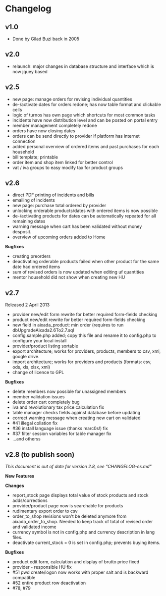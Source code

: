 Changelog
=========

v1.0
----
 * Done by Gilad Buzi back in 2005

v2.0
----
* relaunch: major changes in database structure and interface which is now jquey based

v2.5
----
* new page: manage orders for revising individual quantities 
* de-/activate dates for orders redone; has now table format and clickable cells
* logic of turnos has own page which shortcuts for most common tasks
* incidents have now distribution level and can be posted on portal entry
* member management completely redone
* orders have now closing dates
* orders can be send directly to provider if platform has internet connection
* added personal overview of ordered items and past purchases for each household
* bill template; printable
* order item and shop item linked for better control 
* vat / iva groups to easy modify tax for product groups

v2.6
----
* direct PDF printing of incidents and bills
* emailing of incidents
* new page: purchase total ordered by provider
* unlocking orderable products/dates with ordered items is now possible
* de-/activating products for dates can be automatically repeated for all remaining dates
* warning message when cart has been validated without money desposit.
* overview of upcoming orders added to Home

**Bugfixes**
* creating preorders
* deactivating orderable products failed when other product for the same date had ordered items
* sum of revised orders is now updated when editing uf quantities
* mentor household did not show when creating new HU

v2.7
----
Released 2 April 2013
* provider new/edit form rewrite for better required form-fields checking
* product new/edit rewrite for better required form-fields checking
* new field in aixada_product: min order (requires to run dbUpgradeAixada2.6To2.7.sql
* config.sample.php added; copy this file and rename it to config.php to configure your local install
* provider/product listing sortable
* export architecture; works for providers, products, members to csv, xml, google drive.
* import architecture; works for providers and products (formats: csv, ods, xls, xlsx, xml) 
* change of licence to GPL  

**Bugfixes**
* delete members now possible for unassigned members
* member validation issues
* delete order cart completely bug 
* iva and revolutionary tax price calculation fix
* table manager checks fields against database before updating 
* correct warning message when creating new cart on validated
* #41 illegal collation fix
* #36 install language issue (thanks marc0s!) fix
* #37 filter session variables for table manager fix
* ...and otherss

v2.8 (to publish soon)
----

*This document is out of date for version 2.8, see "CHANGELOG-es.md"*

**New Features**

**Changes**
* report_stock page displays total value of stock products and stock adds/corrections
* provider/product page now is searchable for products
* rudimentary export order to csv 
* order_to_shop revisions won't be deleted anymore from aixada_order_to_shop. Needed to keep track of total of revised order and validated income
* currency symbol is not in config.php and currency description in lang files. 
* deactivate current_stock = 0 is set in config.php; prevents buying items.  

**Bugfixes**
* product edit form, calculation and display of brutto price fixed
* provider - responsible HU fix
* #51 pwd create/logon now works with proper salt and is backward compatible 
* #52 entire product row deactivation
* #78, #79 

